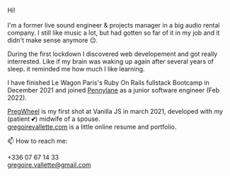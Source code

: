 
Hi!
<br>
<br>
I'm a former live sound engineer & projects manager in a big audio rental company. I still like music a lot, but had gotten so far of it in my job and it didn't make sense anymore 😔. 

During the first lockdown I discovered web developement and got really interrested. Like if my brain was waking up again after several years of sleep. it reminded me how much I like learning. 

I have finished Le Wagon Paris's Ruby On Rails fullstack Bootcamp in December 2021 and joined <a href='https://github.com/pennylane-hq'>Pennylane</a> as a junior software engineer (Feb 2022).

<a href='https://github.com/GregLaBelette/PregWheel'>PregWheel</a> is my first shot at Vanilla JS in march 2021, developed with my (patient 💕) midwife of a spouse.<br>
<a href='https://gregoirevallette.com'>gregoirevallette.com</a> is a little online resume and portfolio.

📫 How to reach me:

+336 07 67 14 33
<br>
gregoire.vallette@gmail.com

